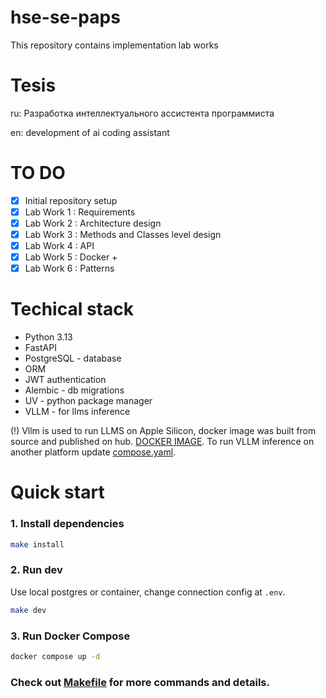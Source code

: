 # hse-se-paps
This repository contains implementation lab works

# Tesis

ru: Разработка интеллектуального ассистента программиста

en: development of ai coding assistant


# TO DO
- [x] Initial repository setup
- [x] Lab Work 1 : Requirements
- [x] Lab Work 2 : Architecture design
- [x] Lab Work 3 : Methods and Classes level design
- [x] Lab Work 4 : API
- [x] Lab Work 5 : Docker + 
- [x] Lab Work 6 : Patterns

# Techical stack

- Python 3.13
- FastAPI
- PostgreSQL - database
- ORM
- JWT authentication
- Alembic - db migrations
- UV - python package manager
- VLLM - for llms inference

(!) Vllm is used to run LLMS on Apple Silicon, docker image was built from source and published on hub. [DOCKER IMAGE](https://hub.docker.com/repository/docker/disk0dancer/vllm-arm).
To run VLLM inference on another platform update [compose.yaml](/compose.yaml).


# Quick start

### 1. Install dependencies

```bash
make install
```

### 2. Run dev

Use local postgres or container, change connection config at `.env`.

```bash
make dev
```

### 3. Run Docker Compose


```bash
docker compose up -d
```

### Check out [Makefile](/Makefile) for more commands and details.
